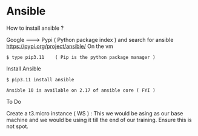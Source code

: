 # Ansible
How to install ansible ?

 Google ---> Pypi  ( Python package index ) and search for ansible 
    https://pypi.org/project/ansible/
On the vm

    $ type pip3.11    ( Pip is the python package manager )
Install Ansible

    $ pip3.11 install ansible  

    Ansible 10 is available on 2.17 of ansible core ( FYI )
To Do

Create a t3.micro instance ( WS ) : This we would be asing as our base machine and we would be using it till the end of our training.
Ensure this is not spot.
